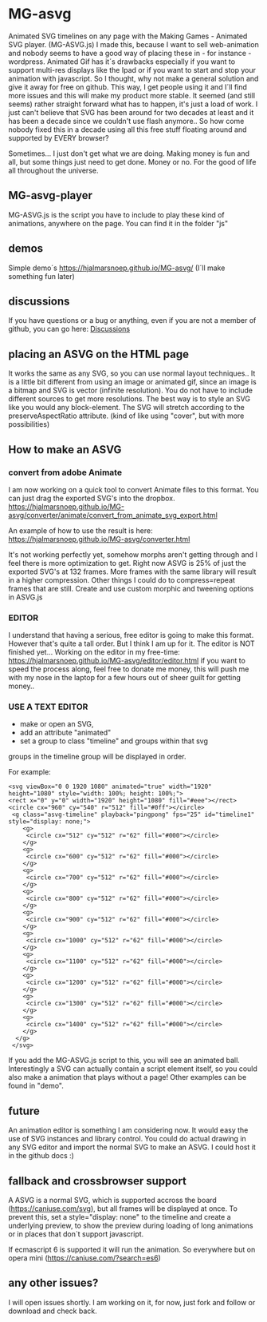 # MG-asvg
Animated SVG timelines on any page with the Making Games - Animated SVG player. (MG-ASVG.js)
I  made this, because I want to sell web-animation and nobody seems to have a good way of placing these in - for instance - wordpress. Animated Gif has it´s drawbacks especially if you want to support multi-res displays like the Ipad or if
you want to start and stop your animation with javascript.
So I thought, why not make a general solution and give it away for free on github. 
This way, I get people using it and I´ll find more issues and this will make my product more stable.
It seemed (and still seems) rather straight forward what has to happen, it's just a load of work.
I just can't believe that SVG has been around for two decades at least and it has been a decade since we couldn't use flash anymore.. So
how come nobody fixed this in a decade using all this free stuff floating around and supported by EVERY browser?

Sometimes... I just don't get what we are doing. Making money is fun and all, but some things just need to get done. Money or no.
For the good of life all throughout the universe.

## MG-asvg-player
MG-ASVG.js is the script you have to include to play these kind of animations, anywhere on the page. 
You can find it in the folder "js"

## demos
Simple demo´s https://hjalmarsnoep.github.io/MG-asvg/ (I´ll make something fun later)

## discussions
If you have questions or a bug or anything, even if you are not a member of github, you can go here:
[Discussions](https://github.com/HjalmarSnoep/MG-asvg/discussions/1)

## placing an ASVG on the HTML page
It works the same as any SVG, so you can use normal layout techniques..
It is a little bit different from using an image or animated gif, since an image is a bitmap
and SVG is vector (infinite resolution). You do not have to include different sources to get more resolutions.
The best way is to style an SVG like you would any block-element.
The SVG will stretch according to the preserveAspectRatio attribute.
(kind of like using "cover", but with more possibilities)

## How to make an ASVG

### convert from adobe Animate
I am now working on a quick tool to convert Animate files to this format.
You can just drag the exported SVG's into the dropbox.
https://hjalmarsnoep.github.io/MG-asvg/converter/animate/convert_from_animate_svg_export.html

An example of how to use the result is here:
https://hjalmarsnoep.github.io/MG-asvg/converter.html

It's not working perfectly yet, somehow morphs aren't getting through and I feel there is more optimization to get.
Right now ASVG is 25% of just the exported SVG's at 132 frames. More frames with the same library will result in a
higher compression.
Other things I could do to compress=repeat frames that are still. Create and use custom morphic and tweening options in ASVG.js

### EDITOR
I understand that having a serious, free editor is going to make this format. However that's quite a tall order.
But I think I am up for it.
The editor is NOT finished yet... Working on the editor in my free-time:
https://hjalmarsnoep.github.io/MG-asvg/editor/editor.html
if you want to speed the process along, feel free to donate me money, this will push me with my nose in the laptop for a few hours out of sheer guilt for getting money..

### USE A TEXT EDITOR
- make or open an SVG, 
- add an attribute "animated"
- set a group to class "timeline" and groups within that svg

groups in the timeline group will be displayed in order.

For example:

```
<svg viewBox="0 0 1920 1080" animated="true" width="1920" height="1080" style="width: 100%; height: 100%;">
<rect x="0" y="0" width="1920" height="1080" fill="#eee"></rect>
<circle cx="960" cy="540" r="512" fill="#0ff"></circle>
 <g class="asvg-timeline" playback="pingpong" fps="25" id="timeline1" style="display: none;">
  	<g>
     <circle cx="512" cy="512" r="62" fill="#000"></circle>
  	</g>
  	<g>
     <circle cx="600" cy="512" r="62" fill="#000"></circle>
  	</g>
  	<g>
     <circle cx="700" cy="512" r="62" fill="#000"></circle>
  	</g>
  	<g>
     <circle cx="800" cy="512" r="62" fill="#000"></circle>
  	</g>
  	<g>
     <circle cx="900" cy="512" r="62" fill="#000"></circle>
  	</g>
  	<g>
     <circle cx="1000" cy="512" r="62" fill="#000"></circle>
  	</g>
  	<g>
     <circle cx="1100" cy="512" r="62" fill="#000"></circle>
  	</g>
  	<g>
     <circle cx="1200" cy="512" r="62" fill="#000"></circle>
  	</g>
  	<g>
     <circle cx="1300" cy="512" r="62" fill="#000"></circle>
  	</g>
  	<g>
     <circle cx="1400" cy="512" r="62" fill="#000"></circle>
  	</g>
  </g>
 </svg>
```
If you add the MG-ASVG.js script to this, you will see an animated ball.
Interestingly a SVG can actually contain a script element itself, so you could also make a animation that plays without a page!
Other examples can be found in "demo".

## future
An animation editor is something I am considering now. It would easy the use of SVG instances and library control. You could do actual drawing in any SVG editor and import the normal SVG to make an ASVG.
I could host it in the github docs :)

## fallback and crossbrowser support
A ASVG is a normal SVG, which is supported accross the board (https://caniuse.com/svg), 
but all frames will be displayed at once. 
To prevent this, set a style="display: none" to the timeline and create a underlying preview, 
to show the preview during loading of long animations or in places that don´t support javascript.

If ecmascript 6 is supported it will run the animation.
So everywhere but on opera mini (https://caniuse.com/?search=es6)

## any other issues?
I will open issues shortly. I am working on it, for now, just fork and follow or download and check back.
